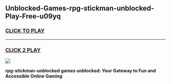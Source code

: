 
## Unblocked-Games-rpg-stickman-unblocked-Play-Free-u09yq
<h3>
<a href="https://premium76.site?title=rpg-stickman-unblocked&ref=19M">CLICK TO PLAY</a></h3>
<hr>

<h3>
<a href="https://premium76.site?title=rpg-stickman-unblocked&ref=19M">CLICK 2 PLAY</a>
  
</h3>

<a href="https://premium76.site?title=rpg-stickman-unblocked&ref=19M"><img src="https://clearcache.store/games.png"></a>


**rpg-stickman-unblocked games unblocked: Your Gateway to Fun and Accessible Online Gaming**
